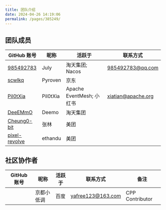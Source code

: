 ```yaml
---
title: 团队介绍
date: 2024-04-26 14:19:06
permalink: /pages/385249/
---
```


## 团队成员

| GitHub 账号                               | 昵称      | 活跃于      | 联系方式                        |
|-------------------------------------------|---------|---------------|-----------------------------|
| [985492783](https://github.com/985492783) | July    | 淘天集团; Nacos | [985492783@qq.com](mailto:985492783@qq.com) |
| [scwlkq](https://github.com/scwlkq)  | Pyroven   | 京东 |                             |
| [Pil0tXia](https://github.com/Pil0tXia)  | Pil0tXia | Apache EventMesh; 小红书 | xiatian@apache.org |
| [DeeEMmO](https://github.com/DeeEMmO)  | Deemo   | 淘天集团 |                             |
| [Cheung0-bit](https://github.com/Cheung0-bit)  | 张林  | 美团   |                             |
| [pixel-revolve](https://github.com/pixel-revolve)  | ethandu | 美团   |                             |

## 社区协作者

| GitHub 账号                         | 昵称    | 活跃于 | 联系方式                       | 备注              |
|-------------------------------------------|---------|-----|------------------------------|-----------------|
|  |  京都小低调 | 百度  | [yafree123@163.com](mailto:yafree123@163.com) | CPP Contributor |
